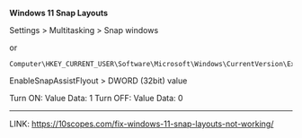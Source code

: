 **Windows 11 Snap Layouts**

Settings > Multitasking > Snap windows

or

```
Computer\HKEY_CURRENT_USER\Software\Microsoft\Windows\CurrentVersion\Explorer\Advanced
```

EnableSnapAssistFlyout > DWORD (32bit) value

Turn ON: Value Data: 1
Turn OFF: Value Data: 0

---

LINK: https://10scopes.com/fix-windows-11-snap-layouts-not-working/
